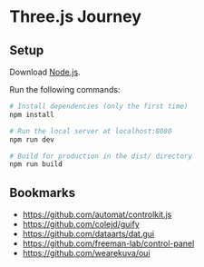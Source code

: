 # Three.js Journey

## Setup

Download [Node.js](https://nodejs.org/en/download/).

Run the following commands:

``` bash
# Install dependencies (only the first time)
npm install

# Run the local server at localhost:8080
npm run dev

# Build for production in the dist/ directory
npm run build
```

## Bookmarks

  - https://github.com/automat/controlkit.js
  - https://github.com/colejd/guify
  - https://github.com/dataarts/dat.gui
  - https://github.com/freeman-lab/control-panel
  - https://github.com/wearekuva/oui
